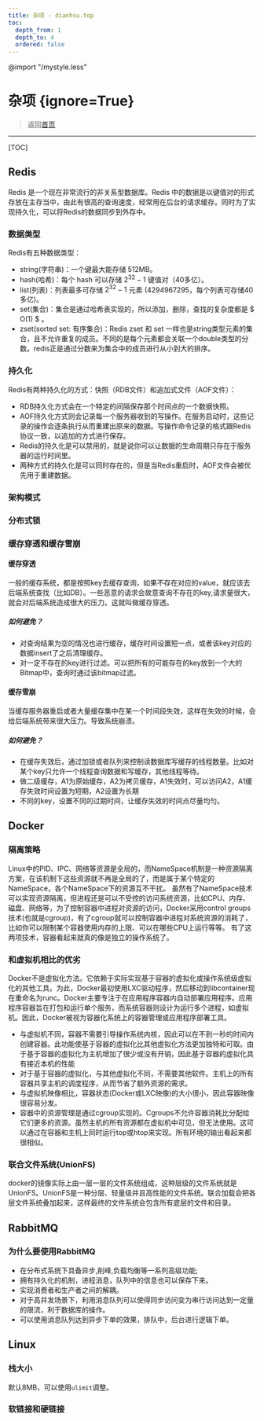 ```yaml
---
title: 杂项 - dianhsu.top
toc:
  depth_from: 1
  depth_to: 4
  ordered: false
---
```

@import "/mystyle.less"

# 杂项 {ignore=True}
> 返回[首页](../index.html)

---------------------------

[TOC]

## Redis
Redis 是一个现在非常流行的非关系型数据库。Redis 中的数据是以键值对的形式存放在主存当中，由此有很高的查询速度，经常用在后台的请求缓存。同时为了实现持久化，可以将Redis的数据同步到外存中。
### 数据类型
Redis有五种数据类型：
- string(字符串)：一个键最大能存储 512MB。
- hash(哈希)：每个 hash 可以存储 $2^{32}-1$ 键值对（40多亿）。
- list(列表)：列表最多可存储 $2^{32}-1$ 元素 (4294967295，每个列表可存储40多亿)。
- set(集合)：集合是通过哈希表实现的，所以添加，删除，查找的复杂度都是 $ O(1) $ 。
- zset(sorted set: 有序集合)：Redis zset 和 set 一样也是string类型元素的集合，且不允许重复的成员。不同的是每个元素都会关联一个double类型的分数。redis正是通过分数来为集合中的成员进行从小到大的排序。
### 持久化
Redis有两种持久化的方式：快照（RDB文件）和追加式文件（AOF文件）：
- RDB持久化方式会在一个特定的间隔保存那个时间点的一个数据快照。
- AOF持久化方式则会记录每一个服务器收到的写操作。在服务启动时，这些记录的操作会逐条执行从而重建出原来的数据。写操作命令记录的格式跟Redis协议一致，以追加的方式进行保存。
- Redis的持久化是可以禁用的，就是说你可以让数据的生命周期只存在于服务器的运行时间里。
- 两种方式的持久化是可以同时存在的，但是当Redis重启时，AOF文件会被优先用于重建数据。
### 架构模式

### 分布式锁

### 缓存穿透和缓存雪崩
#### 缓存穿透
一般的缓存系统，都是按照key去缓存查询，如果不存在对应的value，就应该去后端系统查找（比如DB）。一些恶意的请求会故意查询不存在的key,请求量很大，就会对后端系统造成很大的压力。这就叫做缓存穿透。
##### 如何避免？
- 对查询结果为空的情况也进行缓存，缓存时间设置短一点，或者该key对应的数据insert了之后清理缓存。
- 对一定不存在的key进行过滤。可以把所有的可能存在的key放到一个大的Bitmap中，查询时通过该bitmap过滤。
#### 缓存雪崩
当缓存服务器重启或者大量缓存集中在某一个时间段失效，这样在失效的时候，会给后端系统带来很大压力。导致系统崩溃。
##### 如何避免？
- 在缓存失效后，通过加锁或者队列来控制读数据库写缓存的线程数量。比如对某个key只允许一个线程查询数据和写缓存，其他线程等待。
- 做二级缓存，A1为原始缓存，A2为拷贝缓存，A1失效时，可以访问A2，A1缓存失效时间设置为短期，A2设置为长期
- 不同的key，设置不同的过期时间，让缓存失效的时间点尽量均匀。

## Docker

### 隔离策略

Linux中的PID、IPC、网络等资源是全局的，而NameSpace机制是一种资源隔离方案，在该机制下这些资源就不再是全局的了，而是属于某个特定的NameSpace，各个NameSpace下的资源互不干扰。
虽然有了NameSpace技术可以实现资源隔离，但进程还是可以不受控的访问系统资源，比如CPU、内存、磁盘、网络等，为了控制容器中进程对资源的访问，Docker采用control groups技术(也就是cgroup)，有了cgroup就可以控制容器中进程对系统资源的消耗了，比如你可以限制某个容器使用内存的上限、可以在哪些CPU上运行等等。
有了这两项技术，容器看起来就真的像是独立的操作系统了。

### 和虚拟机相比的优劣

Docker不是虚拟化方法。它依赖于实际实现基于容器的虚拟化或操作系统级虚拟化的其他工具。为此，Docker最初使用LXC驱动程序，然后移动到libcontainer现在重命名为runc。Docker主要专注于在应用程序容器内自动部署应用程序。应用程序容器旨在打包和运行单个服务，而系统容器则设计为运行多个进程，如虚拟机。因此，Docker被视为容器化系统上的容器管理或应用程序部署工具。
- 与虚拟机不同，容器不需要引导操作系统内核，因此可以在不到一秒的时间内创建容器。此功能使基于容器的虚拟化比其他虚拟化方法更加独特和可取。由于基于容器的虚拟化为主机增加了很少或没有开销，因此基于容器的虚拟化具有接近本机的性能
- 对于基于容器的虚拟化，与其他虚拟化不同，不需要其他软件。主机上的所有容器共享主机的调度程序，从而节省了额外资源的需求。
- 与虚拟机映像相比，容器状态(Docker或LXC映像)的大小很小，因此容器映像很容易分发。
- 容器中的资源管理是通过cgroup实现的。Cgroups不允许容器消耗比分配给它们更多的资源。虽然主机的所有资源都在虚拟机中可见，但无法使用。这可以通过在容器和主机上同时运行top或htop来实现。所有环境的输出看起来都很相似。

### 联合文件系统(UnionFS)

docker的镜像实际上由一层一层的文件系统组成，这种层级的文件系统就是UnionFS。UnionFS是一种分层、轻量级并且高性能的文件系统。联合加载会把各层文件系统叠加起来，这样最终的文件系统会包含所有底层的文件和目录。

## RabbitMQ

### 为什么要使用RabbitMQ

- 在分布式系统下具备异步,削峰,负载均衡等一系列高级功能;
- 拥有持久化的机制，进程消息，队列中的信息也可以保存下来。
- 实现消费者和生产者之间的解耦。
- 对于高并发场景下，利用消息队列可以使得同步访问变为串行访问达到一定量的限流，利于数据库的操作。
- 可以使用消息队列达到异步下单的效果，排队中，后台进行逻辑下单。
 
## Linux

### 栈大小
默认8MB，可以使用`ulimit`调整。

### 软链接和硬链接